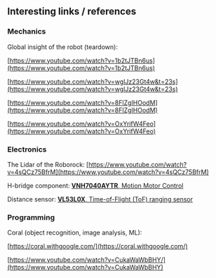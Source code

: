 ## Interesting links / references

### Mechanics

Global insight of the robot (teardown):

[https://www.youtube.com/watch?v=1b2tJTBn6us](https://www.youtube.com/watch?v=1b2tJTBn6us)

[https://www.youtube.com/watch?v=wglJz23Gt4w&t=23s](https://www.youtube.com/watch?v=wglJz23Gt4w&t=23s)

[https://www.youtube.com/watch?v=8FlZgIHOodM](https://www.youtube.com/watch?v=8FlZgIHOodM)

[https://www.youtube.com/watch?v=OxYrifW4Feo](https://www.youtube.com/watch?v=OxYrifW4Feo)

### Electronics

The Lidar of the Roborock:
[https://www.youtube.com/watch?v=4sQCz75BfrM](https://www.youtube.com/watch?v=4sQCz75BfrM)

H-bridge component: [__VNH7040AYTR__, Motion Motor Control](https://www.arrow.com/en/products/vnh7040aytr/stmicroelectronics?utm_campaign=octopart_2018&utm_currency=USD&utm_keyword=VNH7040AYTR&utm_medium=aggregator&utm_content=inv_listing&utm_source=octopart)

Distance sensor: [__VL53L0X__, Time-of-Flight (ToF) ranging sensor](https://www.st.com/en/mems-and-sensors/proximity-sensors.html#products)

### Programming

Coral (object recognition, image analysis, ML):

[https://coral.withgoogle.com/](https://coral.withgoogle.com/)

[https://www.youtube.com/watch?v=CukaWaWbBHY/](https://www.youtube.com/watch?v=CukaWaWbBHY)